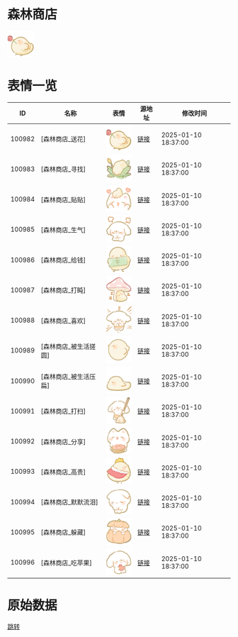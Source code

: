 # 森林商店

<img src="./cover.png" height="60" alt="cover" />

# 表情一览

|ID|名称|表情|源地址|修改时间|
|----|----|----|----|----|
|100982|[森林商店_送花]|<img src="./pic/100982_%5B森林商店_送花%5D.png" height="60" alt="送花"/>|[链接](https://i0.hdslb.com/bfs/garb/9791cc136f6d935e899f621f7456d2dfbb9df7f1.png)|2025-01-10 18:37:00|
|100983|[森林商店_寻找]|<img src="./pic/100983_%5B森林商店_寻找%5D.png" height="60" alt="寻找"/>|[链接](https://i0.hdslb.com/bfs/garb/a8603b05a758a3c8a03eb45e26f3b7fc3a93fc83.png)|2025-01-10 18:37:00|
|100984|[森林商店_贴贴]|<img src="./pic/100984_%5B森林商店_贴贴%5D.png" height="60" alt="贴贴"/>|[链接](https://i0.hdslb.com/bfs/garb/b09a67564265d367da61f048971dcd223f89b4af.png)|2025-01-10 18:37:00|
|100985|[森林商店_生气]|<img src="./pic/100985_%5B森林商店_生气%5D.png" height="60" alt="生气"/>|[链接](https://i0.hdslb.com/bfs/garb/8293ccc6bde4384788aecfb9cd47ac95bf1abe89.png)|2025-01-10 18:37:00|
|100986|[森林商店_给钱]|<img src="./pic/100986_%5B森林商店_给钱%5D.png" height="60" alt="给钱"/>|[链接](https://i0.hdslb.com/bfs/garb/017432883a33c21a3e62f55ded0dd0e4f55c44f0.png)|2025-01-10 18:37:00|
|100987|[森林商店_打盹]|<img src="./pic/100987_%5B森林商店_打盹%5D.png" height="60" alt="打盹"/>|[链接](https://i0.hdslb.com/bfs/garb/1cd1c1ffee36fefa9d842088e05d11d7fbf04f25.png)|2025-01-10 18:37:00|
|100988|[森林商店_喜欢]|<img src="./pic/100988_%5B森林商店_喜欢%5D.png" height="60" alt="喜欢"/>|[链接](https://i0.hdslb.com/bfs/garb/874931ba74d90973716fccd90e1ea2be1686b9cc.png)|2025-01-10 18:37:00|
|100989|[森林商店_被生活搓圆]|<img src="./pic/100989_%5B森林商店_被生活搓圆%5D.png" height="60" alt="被生活搓圆"/>|[链接](https://i0.hdslb.com/bfs/garb/197de082ae310da7d24b74a600545199b32f9247.png)|2025-01-10 18:37:00|
|100990|[森林商店_被生活压扁]|<img src="./pic/100990_%5B森林商店_被生活压扁%5D.png" height="60" alt="被生活压扁"/>|[链接](https://i0.hdslb.com/bfs/garb/e3b1ee050011de8bd1fa9006e8c2d94acf7a7eea.png)|2025-01-10 18:37:00|
|100991|[森林商店_打扫]|<img src="./pic/100991_%5B森林商店_打扫%5D.png" height="60" alt="打扫"/>|[链接](https://i0.hdslb.com/bfs/garb/db6af633770ba385c228d5c7a62efff0873e4bef.png)|2025-01-10 18:37:00|
|100992|[森林商店_分享]|<img src="./pic/100992_%5B森林商店_分享%5D.png" height="60" alt="分享"/>|[链接](https://i0.hdslb.com/bfs/garb/db2ebdd607d46f22af8a5ece609d2501288006ce.png)|2025-01-10 18:37:00|
|100993|[森林商店_高贵]|<img src="./pic/100993_%5B森林商店_高贵%5D.png" height="60" alt="高贵"/>|[链接](https://i0.hdslb.com/bfs/garb/259e0215db8ab93537cacde9a5512ce8e6115749.png)|2025-01-10 18:37:00|
|100994|[森林商店_默默流泪]|<img src="./pic/100994_%5B森林商店_默默流泪%5D.png" height="60" alt="默默流泪"/>|[链接](https://i0.hdslb.com/bfs/garb/51abb5ba500f67eb116619a569387d52a8643b52.png)|2025-01-10 18:37:00|
|100995|[森林商店_躲藏]|<img src="./pic/100995_%5B森林商店_躲藏%5D.png" height="60" alt="躲藏"/>|[链接](https://i0.hdslb.com/bfs/garb/d09f1230f8a35c0929f612f4bfc9bbf51d289ef1.png)|2025-01-10 18:37:00|
|100996|[森林商店_吃苹果]|<img src="./pic/100996_%5B森林商店_吃苹果%5D.png" height="60" alt="吃苹果"/>|[链接](https://i0.hdslb.com/bfs/garb/2cbfd7a9f8046d273127f038b754ba569b789cd0.png)|2025-01-10 18:37:00|

# 原始数据

[跳转](./raw.json)

